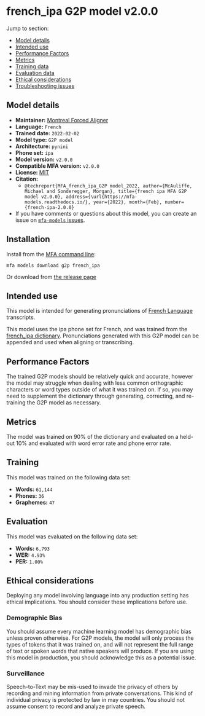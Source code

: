 
# french_ipa G2P model v2.0.0

Jump to section:

- [Model details](#model-details)
- [Intended use](#intended-use)
- [Performance Factors](#performance-factors)
- [Metrics](#metrics)
- [Training data](#training-data)
- [Evaluation data](#evaluation-data)
- [Ethical considerations](#ethical-considerations)
- [Troubleshooting issues](#troubleshooting-issues)

## Model details

- **Maintainer:** [Montreal Forced Aligner](https://montreal-forced-aligner.readthedocs.io/)
- **Language:** `French`
- **Trained date:** `2022-02-02`
- **Model type:** `G2P model`
- **Architecture:** `pynini`
- **Phone set:** `ipa`
- **Model version:** `v2.0.0`
- **Compatible MFA version:** `v2.0.0`
- **License:** [MIT](https://github.com/MontrealCorpusTools/mfa-models/tree/main/g2p/french/ipa/v2.0.0/LICENSE)
- **Citation:**
  - `@techreport{MFA_french_ipa_G2P model_2022, author={McAuliffe, Michael and Sonderegger, Morgan}, title={french ipa MFA G2P model v2.0.0}, address={\url{https://mfa-models.readthedocs.io/}, year={2022}, month={Feb}, number={french-ipa-2.0.0}`
- If you have comments or questions about this model, you can create an issue on [`mfa-models` issues](https://github.com/MontrealCorpusTools/mfa-models/issues).

## Installation

Install from the [MFA command line](https://montreal-forced-aligner.readthedocs.io/en/latest/user_guide/models/index.html):

```
mfa models download g2p french_ipa
```

Or download from [the release page](https://github.com/MontrealCorpusTools/mfa-models/releases/tag/g2p-french_ipa-v2.0.0)

## Intended use

This model is intended for generating pronunciations of [French Language](https://en.wikipedia.org/wiki/French_language) transcripts.

This model uses the ipa phone set for French, and was trained from the [french_ipa dictionary](https://github.com/MontrealCorpusTools/mfa-models/blob/main/dictionary/french_ipa.dict).
Pronunciations generated with this G2P model can be appended and used when aligning or transcribing.

## Performance Factors

The trained G2P models should be relatively quick and accurate, however the model may struggle when dealing with less common orthographic characters or word types outside of what it was trained on.
If so, you may need to supplement the dictionary through generating, correcting, and re-training the G2P model as necessary.

## Metrics

The model was trained on 90% of the dictionary and evaluated on a held-out 10% and evaluated with word error rate and phone error rate.

## Training

This model was trained on the following data set:


* **Words:** `61,144`
* **Phones:** `36`
* **Graphemes:** `47`

## Evaluation

This model was evaluated on the following data set:


* **Words:** `6,793`
* **WER:** `4.93%`
* **PER:** `1.00%`

## Ethical considerations

Deploying any model involving language into any production setting has ethical implications. You should consider these implications before use.

### Demographic Bias

You should assume every machine learning model has demographic bias unless proven otherwise.
For G2P models, the model will only process the types of tokens that it was trained on, and will not represent the full range of text or spoken words that
native speakers will produce.
If you are using this model in production, you should acknowledge this as a potential issue.

### Surveillance

Speech-to-Text may be mis-used to invade the privacy of others by recording and mining information from private conversations.
This kind of individual privacy is protected by law in may countries.
You should not assume consent to record and analyze private speech.
